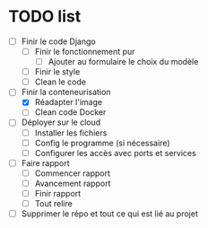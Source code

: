 # TODO list

- [ ] Finir le code Django
  - [ ] Finir le fonctionnement pur
    - [ ] Ajouter au formulaire le choix du modèle
  - [ ] Finir le style
  - [ ] Clean le code

- [ ] Finir la conteneurisation
  - [x] Réadapter l'image
  - [ ] Clean code Docker
  
- [ ] Déployer sur le cloud
  - [ ] Installer les fichiers
  - [ ] Config le programme (si nécessaire)
  - [ ] Configurer les accès avec ports et services 

- [ ] Faire rapport
  - [ ] Commencer rapport
  - [ ] Avancement rapport
  - [ ] Finir rapport
  - [ ] Tout relire

- [ ] Supprimer le répo et tout ce qui est lié au projet 